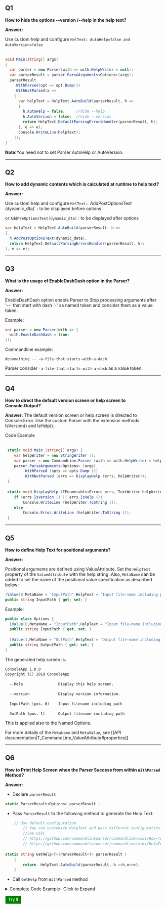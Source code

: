 ## Q1

**How to hide the options  --version /--help in the help text?**

**Answer:**

Use custom help and configure `HelText: AutoHelp=false and AutoVersion=false`

```csharp

void Main(string[] args)
{
  var parser = new Parser(with => with.HelpWriter = null);
  var parserResult = parser.ParseArguments<Options>(args);
  parserResult
    .WithParsed(opt => opt.Dump())
    .WithNotParsed(x =>
    {
      var helpText = HelpText.AutoBuild(parserResult, h =>
      {
        h.AutoHelp = false;     //hide --help
        h.AutoVersion = false;  //hide --version
        return HelpText.DefaultParsingErrorsHandler(parserResult, h);
      }, e => e);
      Console.WriteLine(helpText);
    });
}
```

**Note**:You need not to set Parser AutoHelp or AutoVersion.

----------

## Q2

**How to add dynamic contents which is calculated at runtime to help text?**

**Answer:**

Use custom help and configure `HelText:
`AddPostOptionsText (dynamic_dta)` : to be displayed before options

or
`AddPreOptionsText(dynamic_dta)` : to be displayed after options

```csharp
var helpText = HelpText.AutoBuild(parserResult, h =>
{
  h.AddPostOptionsText(dynamic_data);
  return HelpText.DefaultParsingErrorsHandler(parserResult, h);
}, e => e);
```

----------

## Q3

**What is the usage of EnableDashDash option in the Parser?**

**Answer:**

EnableDashDash option enable Parser to Stop processing arguments after '--' that start with dash '-' as named token and consider them  as a value token.

Example:

```cs
var parser = new Parser(with => {
  with.EnableDashDash = true;
});
```

Commandline example:

```
dosomething -- -a-file-that-starts-with-a-dash
```

Parser consider `-a-file-that-starts-with-a-dash`  as a value token.

----------

## Q4

**How to direct the default version screen or help screen to Console.Output?**

**Answer:**
The default version screen or help screen  is directed to Console.Error.
Use the custom Parser with the extension methods IsVersion() and IsHelp().

Code Example

```cs

 static void Main (string[] args) {
 	var helpWriter = new StringWriter ();
 	var parser = new CommandLine.Parser (with => with.HelpWriter = helpWriter);
 	parser.ParseArguments<Options> (args)
 		.WithParsed (opts => opts.Dump ())
 		.WithNotParsed (errs => DisplayHelp (errs, helpWriter));
 }

 static void DisplayHelp (IEnumerable<Error> errs, TextWriter helpWriter) {
 	if (errs.IsVersion () || errs.IsHelp ())
 		Console.WriteLine (helpWriter.ToString ());
 	else
 		Console.Error.WriteLine (helpWriter.ToString ());
 }

```

---------------

## Q5

**How to define Help Text for positional arguments?**

**Answer:**

Positional arguments are defined using ValueAttribute. Set  the `HelpText` property of the `ValueAttribute` with the help string.
Also, `MetaName` can be added to set the name of the positional value specification as described below:

```cs
[Value(0,MetaName = "InputPath",HelpText = "Input file-name including path")]
public string InputPath { get; set; }
```

Example:

```cs
public class Options {
  [Value(0,MetaName = "InputPath",HelpText = "Input file-name including path")]
  public string InputPath { get; set; }

  [Value(1,MetaName = "OutPath",HelpText = "Output file-name including path")]        
  public string OutputPath { get; set; }
}
```

The generated help screen is:

```
ConsoleApp 1.0.0
Copyright (C) 2019 ConsoleApp

  --help                Display this help screen.

  --version             Display version information.

  InputPath (pos. 0)    Input filename including path

  OutPath (pos. 1)      Output filename including path

```
This is applied also to the Named Options.

For more details of the `MetaName` and `MetaValue`, see [[API documentation|T_CommandLine_ValueAttribute#properties]]

---------

## Q6

**How to Print Help Screen when the Parser Success from within `WithParsed` Method?**

**Answer:**

- Declare `parserResult`

```cs
static ParserResult<Options> parserResult ;
```

- Pass `ParserResult` to the following method to generate the Help Text:

```cs
    // Use default configuration
		// You can customize HelpText and pass different configuratins
		//See wiki
		// https://github.com/commandlineparser/commandline/wiki/How-To#q1
		// https://github.com/commandlineparser/commandline/wiki/HelpText-Configuration
    
static string GetHelp<T>(ParserResult<T> parserResult )
	{
	   	return  HelpText.AutoBuild(parserResult, h =>h,e=>e);
	}
```

- Call `GetHelp` from  `WithParsed` method

<details>
<summary> Complete Code Example- Click to Expand</summary>
<p>

```c#

using System;
using System.Collections.Generic;
using CommandLine;
using CommandLine.Text;

//Print Help Screen when Parser success
public class Program
{
	static ParserResult<Options> parserResult;
	public static void Main()
	{
		string[] args = new[]{"--stdin", "123"};
		Console.WriteLine("Call help screen when Parser success");
		var parser = new CommandLine.Parser(with => with.HelpWriter = null);
		parserResult = Parser.Default.ParseArguments<Options>(args);
		parserResult.WithParsed(Run).WithNotParsed(errs => HandleErrors(errs));
	}

	static void HandleErrors(IEnumerable<Error> errs)
	{
		Console.WriteLine("Parser Fail");
	}

	private static void Run(Options options)
	{
		Console.WriteLine("parser SUCCESS");
		if (!validate(options))
		{
			Console.WriteLine("Validation fail");
			var helpText = GetHelp<Options>(parserResult);
			Console.WriteLine(helpText);
		}
	}

	//Generate Help text
	static string GetHelp<T>(ParserResult<T> result)
	{
		// use default configuration
		// you can customize HelpText and pass different configuratins
		//see wiki
		// https://github.com/commandlineparser/commandline/wiki/How-To#q1
		// https://github.com/commandlineparser/commandline/wiki/HelpText-Configuration
		return HelpText.AutoBuild(result, h => h, e => e);
	}

	//validate options
	static bool validate(Options options)
	{
		// do validation 
		if (options.FileName == null)
			return false;
		return true;
	}
}

class Options
{
	[Option(Default = false, HelpText = "Prints all messages to standard output.")]
	public bool Verbose
	{
		get;
		set;
	}

	[Option("stdin", Default = false, HelpText = "Read from stdin")]
	public bool stdin
	{
		get;
		set;
	}

	[Option("file", HelpText = "File name")]
	public string FileName
	{
		get;
		set;
	}

	[Value(0, MetaName = "offset", HelpText = "File offset.")]
	public long? Offset
	{
		get;
		set;
	}
}
```

</p>
</details>  

[<img src="media/tryit.png">](https://dotnetfiddle.net/ovpkf1)

